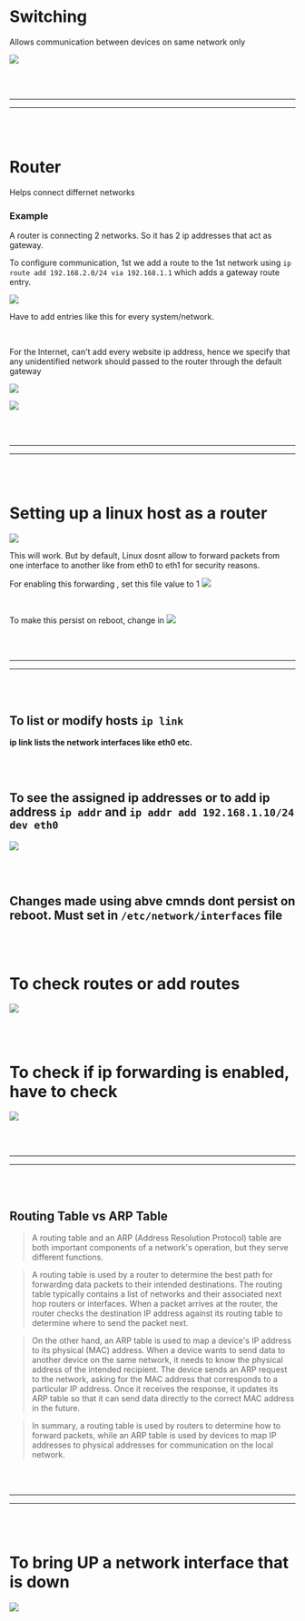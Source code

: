 
# Switching
Allows communication between devices on same network only

![](Images/Pasted%20image%2020230228021217.png)




<br/>
<br/>

---

---
<br/>
<br/>




# Router
Helps connect differnet networks

### Example

A router is connecting 2 networks. So it has 2 ip addresses that act as gateway.

To configure communication, 1st we add a route to the 1st network using `ip route add 192.168.2.0/24 via 192.168.1.1`  which adds a gateway route entry.

![](Images/Pasted%20image%2020230228021939.png)

Have to add entries like this for every system/network.

<br/>

For the Internet, can't add every website ip address, hence we specify that any unidentified network should passed to the router through the default gateway

![](Images/Pasted%20image%2020230228022731.png)

![](Images/Pasted%20image%2020230307080832.png)



<br/>
<br/>

---

---
<br/>
<br/>




# Setting up a linux host as a router


![](Images/Pasted%20image%2020230228023207.png)

This will work. But by default, Linux dosnt allow to forward packets from one interface to another like from eth0 to eth1 for security reasons.

For enabling this forwarding , set this file value to 1
![](Images/Pasted%20image%2020230228023358.png)

<br/>

To make this persist on reboot, change in 
![](Images/Pasted%20image%2020230228023428.png)





<br/>
<br/>

---

---
<br/>
<br/>



## To list or modify hosts `ip link`

**ip link lists the network interfaces like eth0 etc.**



<br/>
<br/>

## To see the assigned ip addresses or to add ip address `ip addr` and `ip addr add 192.168.1.10/24 dev eth0`

![](Images/Pasted%20image%2020230307072220.png)



<br/>
<br/>


## Changes made using abve cmnds dont persist on reboot. Must set in `/etc/network/interfaces` file





<br/>
<br/>




# To check routes or add routes
![](Images/Pasted%20image%2020230228023951.png)



<br/>
<br/>


# To check if ip forwarding is enabled, have to check
![](Images/Pasted%20image%2020230228024029.png)





<br/>
<br/>

---

---
<br/>
<br/>





## Routing Table vs ARP Table
> A routing table and an ARP (Address Resolution Protocol) table are both important components of a network's operation, but they serve different functions.

>A routing table is used by a router to determine the best path for forwarding data packets to their intended destinations. The routing table typically contains a list of networks and their associated next hop routers or interfaces. When a packet arrives at the router, the router checks the destination IP address against its routing table to determine where to send the packet next.

>On the other hand, an ARP table is used to map a device's IP address to its physical (MAC) address. When a device wants to send data to another device on the same network, it needs to know the physical address of the intended recipient. The device sends an ARP request to the network, asking for the MAC address that corresponds to a particular IP address. Once it receives the response, it updates its ARP table so that it can send data directly to the correct MAC address in the future.

>In summary, a routing table is used by routers to determine how to forward packets, while an ARP table is used by devices to map IP addresses to physical addresses for communication on the local network.




<br/>
<br/>

---

---
<br/>
<br/>




# To bring UP a network interface that is down

![](Images/Pasted%20image%2020230307073136.png)

